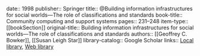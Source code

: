 date:: 1998
publisher:: Springer
title:: @Building information infrastructures for social worlds—The role of classifications and standards
book-title:: Community computing and support systems
pages:: 231–248
item-type:: [[bookSection]]
original-title:: Building information infrastructures for social worlds—The role of classifications and standards
authors:: [[Geoffrey C. Bowker]], [[Susan Leigh Star]]
library-catalog:: Google Scholar
links:: [Local library](zotero://select/library/items/4AHS2AJJ), [Web library](https://www.zotero.org/users/6520516/items/4AHS2AJJ)
